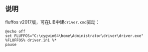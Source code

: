 ## 说明

fluffos v2017版，可在LIB中建`driver.cmd`驱动：

```
@echo off
set FLUFFOS="C:\cygwin64\home\Administrator\driver\driver.exe"
%FLUFFOS% driver.ini %*
pause
```